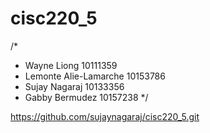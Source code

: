 # cisc220_5

/*
 * Wayne Liong 10111359
 * Lemonte Alie-Lamarche 10153786
 * Sujay Nagaraj 10133356
 * Gabby Bermudez 10157238
*/

https://github.com/sujaynagaraj/cisc220_5.git

